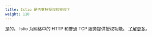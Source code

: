 ```yaml
---
title: Istio 是否支持授权和鉴权？
weight: 110
---
```


是的。 Istio 为网格中的 HTTP 和普通 TCP 服务提供授权功能。
[了解更多](/zh/docs/concepts/security/#授权)。
